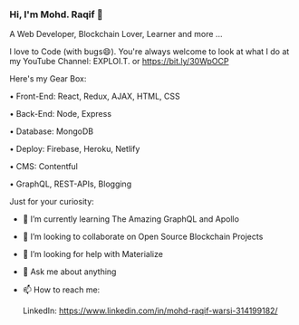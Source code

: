 ### Hi, I'm Mohd. Raqif 👋

A Web Developer, Blockchain Lover, Learner and more ...

I love to Code (with bugs😄). You're always welcome to look at what I do at my YouTube Channel: EXPLOI.T. or https://bit.ly/30WpOCP

Here's my Gear Box:

• Front-End: React, Redux, AJAX, HTML, CSS

• Back-End: Node, Express

• Database: MongoDB

• Deploy: Firebase, Heroku, Netlify

• CMS: Contentful 

• GraphQL, REST-APIs, Blogging


Just for your curiosity:

- 🌱 I’m currently learning The Amazing GraphQL and Apollo

- 👯 I’m looking to collaborate on Open Source Blockchain Projects

- 🤔 I’m looking for help with Materialize

- 💬 Ask me about anything

- 📫 How to reach me: 
    
    LinkedIn: https://www.linkedin.com/in/mohd-raqif-warsi-314199182/
